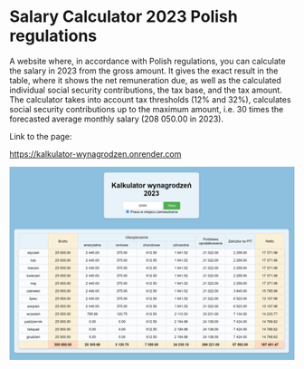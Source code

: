 # Salary Calculator 2023 Polish regulations

A website where, in accordance with Polish regulations, you can calculate the salary in 2023 from the gross amount. It gives the exact result in the table, where it shows the net remuneration due, as well as the calculated individual social security contributions, the tax base, and the tax amount. The calculator takes into account tax thresholds (12% and 32%), calculates social security contributions up to the maximum amount, i.e. 30 times the forecasted average monthly salary (208 050.00 in 2023).

Link to the page:

https://kalkulator-wynagrodzen.onrender.com


![My Image](salary_calc_screen.png)
